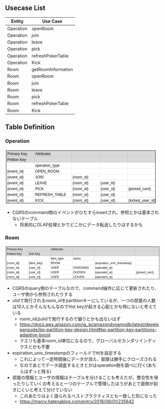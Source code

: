 ## Usecase List

| Entity    | Use Case           |
| --------- | ------------------ |
| Operation | openRoom           |
| Operation | join               |
| Operation | leave              |
| Operation | pick               |
| Operation | refreshPokerTable  |
| Operation | Kick               |
| Room      | getRoomInformation |
| Room      | openRoom           |
| Room      | join               |
| Room      | leave              |
| Room      | pick               |
| Room      | refreshPokerTable  |
| Room      | Kick               |

## Table Definition

### Operation

![operation](./operation.png)

- CQRSのcommand側のイベントがひたすらinsertされ、参照とかは基本されないテーブル
  - 将来的にOLAP処理とかでどこかにデータ転送したりはするかも

### Room

![room](./room.png)

- CQRSのquery側のテーブルなので、command操作に応じて更新されたり、ユーザ側から参照されたりする
- ulidで発行されるroom_idをpartitionキーにしているが、一つの部屋の人数は10人とかそんなもんなのでHot keyが起きる心配とかも特にないと考えている
  - room_idはulidで発行するので偏りとかも出ないはず
  - https://docs.aws.amazon.com/ja_jp/amazondynamodb/latest/developerguide/bp-partition-key-design.html#bp-partition-key-partitions-adaptive-boost
  - クエリも基本room_id単位になるので、グローバルセカンダリインデックスとかも不要
- expiration_unix_timestampのフィールドでttlを設定する
  - これによって一定時間後にデータが消え、部屋は勝手にクローズされる
  - なのであとでデータ調査するときとかはoperation側を調べに行く(あちらはずっと残る)
- 部屋の情報とユーザの情報はテーブルを分けることも考えたが、整合性を保ったりしていくの考えると一つのテーブルで管理したほうがあとで面倒が起きにくいと考えて分けていない
  - このあたりはよく語られるベストプラクティスとも一致した形になった
  - https://marcy.hatenablog.com/entry/2018/08/01/235642
